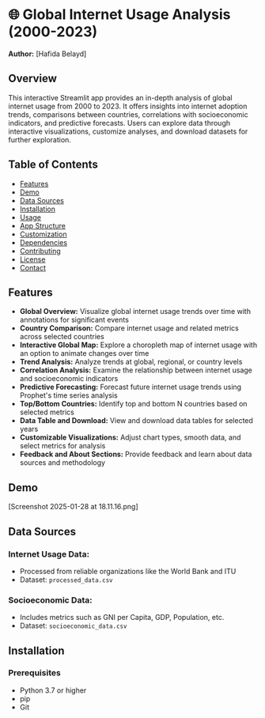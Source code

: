 # 🌐 Global Internet Usage Analysis (2000-2023)
**Author:** [Hafida Belayd]

## Overview
This interactive Streamlit app provides an in-depth analysis of global internet usage from 2000 to 2023. It offers insights into internet adoption trends, comparisons between countries, correlations with socioeconomic indicators, and predictive forecasts. Users can explore data through interactive visualizations, customize analyses, and download datasets for further exploration.

## Table of Contents
- [Features](#features)
- [Demo](#demo)
- [Data Sources](#data-sources)
- [Installation](#installation)
- [Usage](#usage)
- [App Structure](#app-structure)
- [Customization](#customization)
- [Dependencies](#dependencies)
- [Contributing](#contributing)
- [License](#license)
- [Contact](#contact)

## Features
- **Global Overview:** Visualize global internet usage trends over time with annotations for significant events
- **Country Comparison:** Compare internet usage and related metrics across selected countries
- **Interactive Global Map:** Explore a choropleth map of internet usage with an option to animate changes over time
- **Trend Analysis:** Analyze trends at global, regional, or country levels
- **Correlation Analysis:** Examine the relationship between internet usage and socioeconomic indicators
- **Predictive Forecasting:** Forecast future internet usage trends using Prophet's time series analysis
- **Top/Bottom Countries:** Identify top and bottom N countries based on selected metrics
- **Data Table and Download:** View and download data tables for selected years
- **Customizable Visualizations:** Adjust chart types, smooth data, and select metrics for analysis
- **Feedback and About Sections:** Provide feedback and learn about data sources and methodology

## Demo
[Screenshot 2025-01-28 at 18.11.16.png]

## Data Sources
### Internet Usage Data:
- Processed from reliable organizations like the World Bank and ITU
- Dataset: `processed_data.csv`

### Socioeconomic Data:
- Includes metrics such as GNI per Capita, GDP, Population, etc.
- Dataset: `socioeconomic_data.csv`

## Installation
### Prerequisites
- Python 3.7 or higher
- pip
- Git
